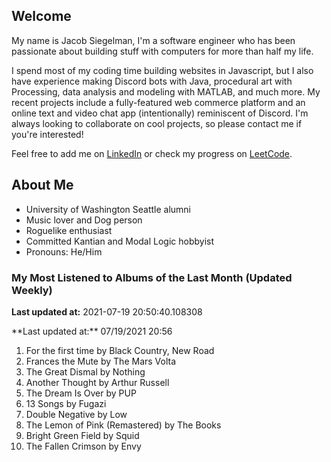 
## Welcome
My name is Jacob Siegelman, I'm a software engineer who has been passionate about building stuff with computers for more than half my life.

I spend most of my coding time building websites in Javascript, but I also have experience making Discord bots with Java, procedural art with Processing, data analysis and modeling with MATLAB, and much more. My recent projects include a fully-featured web commerce platform and an online text and video chat app (intentionally) reminiscent of Discord. I'm always looking to collaborate on cool projects, so please contact me if you're interested!

Feel free to add me on [LinkedIn](https://www.linkedin.com/in/jacob-siegelman/) or check my progress on [LeetCode](https://leetcode.com/jsiegelman/).

## About Me
- University of Washington Seattle alumni
- Music lover and Dog person
- Roguelike enthusiast
- Committed Kantian and Modal Logic hobbyist
- Pronouns: He/Him

### My Most Listened to Albums of the Last Month (Updated Weekly)
**Last updated at:** 2021-07-19 20:50:40.108308  
<!-- lfm -->**Last updated at:** 07/19/2021 20:56  
1. <!-- lfm -->For the first time by Black Country, New Road  
2. <!-- lfm -->Frances the Mute by The Mars Volta  
3. <!-- lfm -->The Great Dismal by Nothing  
4. <!-- lfm -->Another Thought by Arthur Russell  
5. <!-- lfm -->The Dream Is Over by PUP  
6. <!-- lfm -->13 Songs by Fugazi  
7. <!-- lfm -->Double Negative by Low  
8. <!-- lfm -->The Lemon of Pink (Remastered) by The Books  
9. <!-- lfm -->Bright Green Field by Squid  
10. <!-- lfm -->The Fallen Crimson by Envy  
